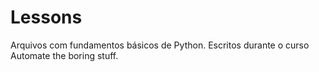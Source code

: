 # Lessons

Arquivos com fundamentos básicos de Python. Escritos durante o curso Automate the boring stuff.
